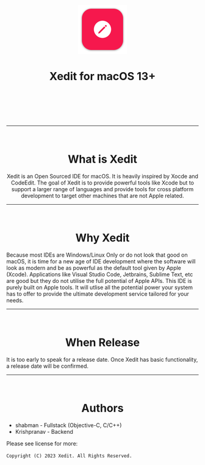 <p align="center">
    <img src="Xedit/Assets.xcassets/AppIcon.appiconset/mac1024.png" width="128" height="128">
    <h1 align="center">
        Xedit for macOS 13+
    </h1>
</p>

<br>

<p align="center">
    <a href="https://discord.gg/qF77FGB6tH" target="_blank">
        <img alt="" src="https://img.shields.io/badge/Join%20the%20community-black.svg?style=for-the-badge&logo=Discord"">
    </a>
</p>

<br>

<hr>
<br>

<h1 style="border-bottom: 0;" align="center">What is Xedit</h1>

<p align="center">
    Xedit is an Open Sourced IDE for macOS. It is heavily inspired by Xocde and CodeEdit. The goal of Xedit is to provide powerful tools like Xcode but to support a larger range of languages and provide tools for cross platform development to target other machines that are not Apple related.
</p>

<hr>
<br>
<h1 style="border-bottom: 0;" align="center">Why Xedit</h1>

Because most IDEs are Windows/Linux Only or do not look that good on macOS, it is time for a new age of IDE development where the software will look as modern and be as powerful as the default tool given by Apple (Xcode). Applications like Visual Studio Code, Jetbrains, Sublime Text, etc are good but they do not utilise the full potential of Apple APIs. This IDE is purely built on Apple tools. It will utlise all the potential power your system has to offer to provide the ultimate development service tailored for your needs.

<hr>
<br>
<h1 style="border-bottom: 0;" align="center">When Release</h1>

It is too early to speak for a release date. Once Xedit has basic functionality, a release date will be confirmed.

<hr>
<br>
<h1 style="border-bottom: 0;" align="center">Authors</h1>

- shabman - Fullstack (Objective-C, C/C++)
- Krishpranav - Backend

Please see license for more:

`Copyright (C) 2023 Xedit. All Rights Reserved.`